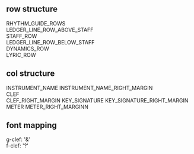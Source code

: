 ## row structure
RHYTHM_GUIDE_ROWS  
LEDGER_LINE_ROW_ABOVE_STAFF  
STAFF_ROW  
LEDGER_LINE_ROW_BELOW_STAFF  
DYNAMICS_ROW  
LYRIC_ROW  
## col structure
INSTRUMENT_NAME
INSTRUMENT_NAME_RIGHT_MARGIN  
CLEF  
CLEF_RIGHT_MARGIN
KEY_SIGNATURE
KEY_SIGNATURE_RIGHT_MARGIN
METER
METER_RIGHT_MARGINN
## font mapping
g-clef: '&'  
f-clef: '?'